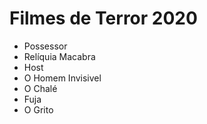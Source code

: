 # Filmes de Terror 2020

- Possessor 
- Relíquia Macabra
- Host
- O Homem Invisivel 
- O Chalé 
- Fuja 
- O Grito